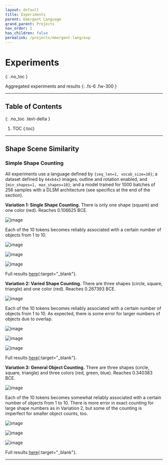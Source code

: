 ```yaml
---
layout: default
title: Experiments
parent: Emergent Language
grand_parent: Projects
nav_order: 2
has_children: false
permalink: /projects/emergent-lang/exp
---
```


# Experiments
{: .no_toc }

Aggregated experiments and results
{: .fs-6 .fw-300 }

---

## Table of Contents
{: .no_toc .text-delta }

1. TOC
{:toc}

---

## Shape Scene Similarity

### Simple Shape Counting
All experiments use a language defined by `{seq_len=1, vocab_size=10}`; a dataset defined by `64x64x3` images, outline and rotation enabled, and `{min_shapes=1, max_shapes=10}`; and a model trained for 1000 batches of 256 samples with a DLSM architecture (see specifics at the end of the section).

**Variation 1: Single Shape Counting.** There is only one shape (square) and one color (red). Reaches 0.106625 BCE.

![image](https://user-images.githubusercontent.com/73039742/163699501-5e976ec9-e65c-47f4-b285-f0e94ecc0c13.png)

Each of the 10 tokens becomes reliably associated with a certain number of objects from 1 to 10.

![image](https://user-images.githubusercontent.com/73039742/163699559-3238aeef-f837-4aee-834b-d252f462b495.png)

![image](https://user-images.githubusercontent.com/73039742/163699562-92d1d60e-bd14-4a72-b9d8-730be57abe5d.png)

![image](https://user-images.githubusercontent.com/73039742/163699572-65cc4e9a-8bc3-4590-a1ad-92b9a678a243.png)

Full results [here](https://drive.google.com/file/d/1XNlA4-Zv61-IshDQd8-4NxNUQAyaLYH0/view?usp=sharing){:target="_blank"}.

**Variation 2: Varied Shape Counting.** There are three shapes (circle, square, triangle) and one color (red). Reaches 0.267393 BCE.

![image](https://user-images.githubusercontent.com/73039742/163699588-53cbb985-8bc0-4690-aedb-ee8925106732.png)

Each of the 10 tokens becomes reliably associated with a certain number of objects from 1 to 10. As expected, there is some error for larger numbers of objects due to overlap.

![image](https://user-images.githubusercontent.com/73039742/163699599-714a5a13-4874-4f81-8b18-f8ee35426f46.png)

![image](https://user-images.githubusercontent.com/73039742/163699593-c614820c-fab1-426e-92c0-f1218151873d.png)

![image](https://user-images.githubusercontent.com/73039742/163699605-5015bdaf-7d22-476a-8e00-352334fe48ad.png)

Full results [here](https://drive.google.com/file/d/1XNlA4-Zv61-IshDQd8-4NxNUQAyaLYH0/view?usp=sharing){:target="_blank"}.

**Variation 3: General Object Counting.** There are three shapes (circle, square, triangle) and three colors (red, green, blue). Reaches 0.340383 BCE.

![image](https://user-images.githubusercontent.com/73039742/163699621-cc3ff39d-e5b4-404d-9c3b-297e6587f21a.png)

Each of the 10 tokens becomes somewhat reliably associated with a certain number of objects from 1 to 10. There is more error in exact counting for large shape numbers as in Variation 2, but some of the counting is imperfect for smaller object counts, too.

![image](https://user-images.githubusercontent.com/73039742/163699652-35ee2b6f-d35c-4f2b-a234-41abc6cd5c29.png)

![image](https://user-images.githubusercontent.com/73039742/163699647-f42dd091-9823-4b50-b5fe-b3a7afba0af8.png)

![image](https://user-images.githubusercontent.com/73039742/163699657-e3a9ff51-7a31-4ae9-8463-5c91040fcd9a.png)

Full results [here](https://drive.google.com/file/d/1_-kw1U2-I7Zl-8IXZbxRspHFCWgfGgN_/view?usp=sharing){:target="_blank"}.


---
